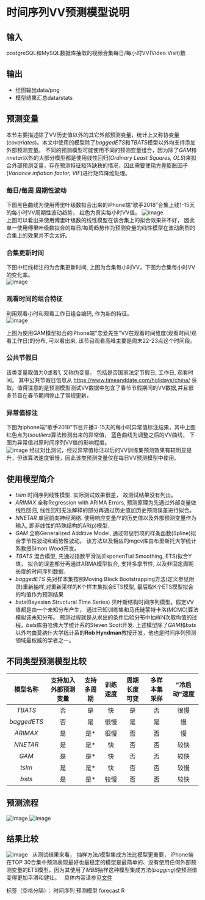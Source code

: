 # 时间序列VV预测模型说明

## 输入
  postgreSQL和MySQL数据库抽取的视频合集每日/每小时VV(Video Visit)数

## 输出
  
 - 绘图输出data/png  
 - 模型结果汇总data/stats

## 预测变量
本节主要描述除了VV历史值以外的其它外部预测变量，统计上又称协变量(*covariates*)。本文中使用的模型除了*baggedETS*和*TBATS*模型以外均支持添加外部预测变量。
不同的预测模型可能使用不同的预测变量组合，因为除了*GAM*和*nnetar*以外的大部分模型都是使用线性回归(*Ordinary Least Squares, OLS*)来拟合外部预测变量，存在预测特征矩阵缺秩的情况，因此需要使用方差膨胀因子(*Variance inflation factor, VIF*)进行矩阵降维处理。

### 每日/每周 周期性波动
下图黑色曲线为使用傅里叶级数拟合出来的iPhone端“歌手2018”合集上线1-15天的每小时VV周期性波动趋势， 红色为真实每小时VV值。 
![image](https://user-images.githubusercontent.com/3760475/39611463-64c93858-4f8a-11e8-8b1a-f98a3bd6b250.png)  
上图可以看出来使用傅里叶级数的线性模型在该合集上的拟合效果并不好， 因此单一使用傅里叶级数拟合的每日/每周趋势作为预测变量的线性模型在波动剧烈的合集上的效果并不会太好。

### 合集更新时间
下图中红线标注的为合集更新时间, 上图为合集每小时VV，下图为合集每小时VV的变化率。  
![image](https://user-images.githubusercontent.com/3760475/39611469-6ebd344a-4f8a-11e8-9e24-fcd81ed96f5b.png)     
### 观看时间的组合特征
利用观看小时和观看工作日组合编码, 作为新的特征。  
![image](https://user-images.githubusercontent.com/3760475/39611472-73d1b8d4-4f8a-11e8-8c5b-6736827ace0c.png)
  
上图为使用GAM模型拟合的iPhone端"恋爱先生"VV在观看时间维度(观看时间/观看工作日)的分布, 可以看出来, 该节目观看高峰主要是周末22-23点这个时间段。  

### 公共节假日
该类变量取值为0或者1, 又称伪变量。 包括是否国家法定节假日, 工作日, 观看时间。 其中公共节假日信息从 https://www.timeanddate.com/holidays/china/ 获取。值得注意的是预测模型测试VV数据中包含了春节节假期间的VV数据,并且很多节目在春节期间停止了常规更新。

### 异常值标注
下图为iphone端“歌手2018”节目开播3-15天的每小时异常值标注结果，其中上图红色点为*tsoutliers*算法检测出来的异常值， 蓝色曲线为调整之后的VV曲线， 下图为异常值对原时间序列VV值的影响程度。  
    ![image](https://user-images.githubusercontent.com/3760475/39611488-99baf358-4f8a-11e8-86c3-0c7cfc017a12.png)
经过对比测试，经过异常值标注以后的VV训练集预测效果有较明显提升，但该算法速度很慢，因此该类预测变量仅在每日VV预测模型中使用。

## 使用模型简介

 - *tslm* 时间序列线性模型. 实际测试效果很差， 故测试结果没有列出。
 -  *ARIMAX* 全称Regression with ARIMA Errors, 预测原理为先通过外部变量做线性回归, 线性回归无法解释的部分再通过历史值加历史预测误差进行拟合。
 - *NNETAR*  单层前向神经网络. 使用响应变量/Y的历史值以及外部预测变量作为输入, 即非线性的特殊结构的AR(p)模型.
 -  *GAM*  全称Generalized Additive Model, 通过带惩罚项的样条函数(Spline)拟合季节性波动和趋势性波动。 该方法以及相应的mgcv库由布里斯托大学统计系教授Simon
   Wood开发。
 -  *TBATS* 混合模型, 先通过指数平滑法(ExponenTial Smoothing, ETS)拟合Y值， 拟合的误差部分再通过ARMA模型拟合, 支持多季节性, 以及非固定周期长度的时间序列数据.
 -   *baggedETS* 先对样本集按照Moving Block Bootstrapping方法(定义参见附录)重新抽样,对重新采样的K个样本集拟合ETS模型, 最后取K个ETS模型拟合的均值作为预测结果
 -  *bsts*(Bayesian Structural Time Series)  贝叶斯结构时间序列模型。假定VV值都是由一个未知分布产生， 通过已知训练集和马氏链蒙特卡洛(MCMC)算法模拟该未知分布。
   预测过程就是从求出的条件后验分布中抽样N次取均值的过程。*bsts*库由哈佛大学统计系的Steven Scott开发.
   上述模型除了*GAM*和*bsts*以外均由莫纳什大学统计系的**Rob Hyndman**教授开发，他也是时间序列预测领域最权威的学者之一。

## 不同类型预测模型比较

| 模型名称        | 支持加入外部预测变量           | 支持多周期  | 训练速度 | 周期长度可变 | 多样本集采样 | "冷启动"速度 |
| :---: | :---: | :---: | :---: | :---: | :---: | :---: |
|*TBATS*    |否  |是  | 快 |   是 | 否 | 很慢|
|*baggedETS* |  否   | 是 |   很慢 |    是 | 是   | 慢 |
|*ARIMAX*   |是  | 是* |  很慢 |    否   | 否 |   慢|
|*NNETAR*   |是  | 是* |  快   |否 |    否 | 较快|
|*GAM* |    是 | 是* |    快 | 否 | 否 | 较快|
|*tslm* |是  | 是* |  快 | 否   | 否 | 较慢|
|*bsts* |是  | 是* |  较慢 |    否   | 否 | 较快|

## 预测流程
![image](https://user-images.githubusercontent.com/3760475/39611499-a68f0970-4f8a-11e8-8dc3-b2e85cdb6f46.png)
![image](https://user-images.githubusercontent.com/3760475/39611512-bd399532-4f8a-11e8-8c83-e2125b7c5bd8.png)

## 结果比较
 ![image](https://user-images.githubusercontent.com/3760475/39611718-7a831856-4f8c-11e8-8f30-b4167b8e7c31.png)
    从测试结果来看， 抽样方法/模型集成方法比模型更重要， iPhone端在TOP 30合集中预测表现最好也最稳定的模型是最简单的、没有使用任何外部预测变量的ETS模型，因为其使用了*MBB*抽样这种模型集成方法(*bagging*)使预测值变得更加平滑和健壮。   
    具体内容请参见[文件](https://github.com/vcbin/R_ts_prediction/blob/master/%E5%90%88%E9%9B%86VV%E9%A2%84%E6%B5%8B%E6%A8%A1%E5%9E%8B%E8%AF%B4%E6%98%8E.docx) 

标签（空格分隔）： 时间序列 预测模型 forecast R 
